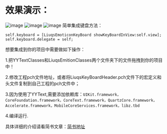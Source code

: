 # 效果演示：
![image](https://github.com/LMMIsGood/LiuqsEmoticonkeyboard/blob/master/LiuqsEmoticonkeyboard/ExhibitionImages/%E6%BC%94%E7%A4%BA.gif)
![image](https://github.com/LMMIsGood/LiuqsEmoticonkeyboard/blob/master/LiuqsEmoticonkeyboard/ExhibitionImages/%E6%BC%94%E7%A4%BA2.gif)
![image](https://github.com/LMMIsGood/LiuqsEmoticonkeyboard/blob/master/LiuqsEmoticonkeyboard/ExhibitionImages/%E6%BC%94%E7%A4%BA3.PNG)
简单集成键盘方法：
```
self.keyboard = [LiuqsEmoticonKeyBoard showKeyBoardInView:self.view];
self.keyboard.delegate = self;  
```
想要集成到你的项目中需要做如下操作：

1.把YYTextClasses和LiuqsEmitionClasses两个文件夹下的文件拖拽到你的项目中！

2.修改工程pch文件地址，或者将LiuqsKeyBoardHeader.pch文件下的宏定义和头文件复制到自己工程的pch文件中；

3.因为使用了YYText,需要添加依赖库：`UIKit.framework，CoreFoundation.framework，CoreText.framework，QuartzCore.framework，Accelerate.framework，MobileCoreServices.framework，libz.tbd`

4.编译运行.

具体详细的介绍请看简书文章：[简书地址](http://www.jianshu.com/p/d30be01c858f)

